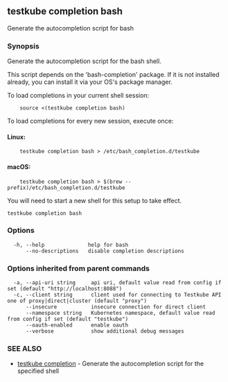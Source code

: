 ## testkube completion bash

Generate the autocompletion script for bash

### Synopsis

Generate the autocompletion script for the bash shell.

This script depends on the 'bash-completion' package.
If it is not installed already, you can install it via your OS's package manager.

To load completions in your current shell session:

```
	source <(testkube completion bash)
```

To load completions for every new session, execute once:

#### Linux:

```
	testkube completion bash > /etc/bash_completion.d/testkube
```

#### macOS:

```
	testkube completion bash > $(brew --prefix)/etc/bash_completion.d/testkube
```

You will need to start a new shell for this setup to take effect.

```
testkube completion bash
```

### Options

```
  -h, --help              help for bash
      --no-descriptions   disable completion descriptions
```

### Options inherited from parent commands

```
  -a, --api-uri string     api uri, default value read from config if set (default "http://localhost:8088")
  -c, --client string      client used for connecting to Testkube API one of proxy|direct|cluster (default "proxy")
      --insecure           insecure connection for direct client
      --namespace string   Kubernetes namespace, default value read from config if set (default "testkube")
      --oauth-enabled      enable oauth
      --verbose            show additional debug messages
```

### SEE ALSO

- [testkube completion](testkube_completion.md) - Generate the autocompletion script for the specified shell
